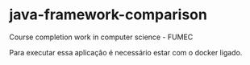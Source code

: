 # java-framework-comparison
Course completion work in computer science - FUMEC

Para executar essa aplicação é necessário estar com o docker ligado.


[//]: # (https://www.youtube.com/watch?v=wWtleILrPnE&list=PLxYgR_cQignDqXT1ErgydPeHj4KQs4Dd5&index=2)
[//]: # (% https://quarkus.io/get-started/)